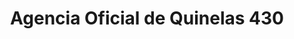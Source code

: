 ---
title: "Agencia Oficial de Quinelas 430"
url: /campo-grande/agencia-oficial-de-quinelas-430/
shop: lotería
---